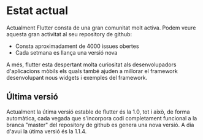 <!-- TITLE: Estat Actual -->
<!-- SUBTITLE: A quick summary of Estat Actual -->

# Estat actual

Actualment Flutter consta de una gran comunitat molt activa. Podem veure aquesta gran activitat al seu repository de github:
- Consta aproximadament de 4000 issues obertes
- Cada setmana es llança una versió nova

A més, flutter esta despertant molta curiositat als desenvolupadors d'aplicacions mòbils els quals també ajuden a millorar el framework desenvolupant nous widgets i exemples del framework.

## Última versió

Actualment la útima versió estable de flutter és la 1.0, tot i això, de forma automàtica, cada vegada que s'incorpora codi completament funcional a la branca "master" del repository de github es genera una nova versió. A dia d'avui la útima versió és la 1.1.4.